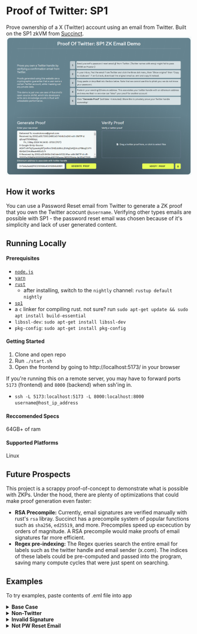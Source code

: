 # Proof of Twitter: SP1

Prove ownership of a X (Twitter) account using an email from Twitter. Built on the SP1 zkVM from [Succinct](https://succinct.xyz/).
![alt text](screenshot.png)

## How it works

You can use a Password Reset email from Twitter to generate a ZK proof that you own the Twitter acocunt `@username`. Verifying other types emails are possible with SP1 - the password reset email was chosen because of it's simplicity and lack of user generated content.

## Running Locally
#### Prerequisites

- [`node.js`](https://nodejs.org/en)
- [`yarn`](https://yarnpkg.com/getting-started/install)
- [`rust`](https://www.rust-lang.org/)
   -    after installing, switch to the `nightly` channel: `rustup default nightly`
- [`sp1`](https://succinctlabs.github.io/sp1/getting-started/install.html)
- a `c` linker for compiling rust. not sure? run `sudo apt-get update && sudo apt install build-essential`
- `libssl-dev`: `sudo apt-get install libssl-dev`
- `pkg-config`: `sudo apt-get install pkg-config`

#### Getting Started
1. Clone and open repo
2. Run `./start.sh`
3. Open the frontend by going to http://localhost:5173/ in your browser
   
If you're running this on a remote server, you may have to forward ports `5173` (frontend) and `8000` (backend) when ssh'ing in.
- `ssh -L 5173:localhost:5173 -L 8000:localhost:8000 username@host_ip_address`

#### Reccomended Specs

64GB+ of ram

#### Supported Platforms

Linux

## Future Prospects

This project is a scrappy proof-of-concept to demonstrate what is possible with ZKPs. Under the hood, there are plenty of optimizations that could make proof generation even faster:

- **RSA Precompile:** Currently, email signatures are verified manually with rust's `rsa` libray. Succinct has a precompile system of popular functions such as `sha256`, `ed25519`, and more. Precompiles speed up excecution by orders of magnitude. A RSA precompile would make proofs of email signatures far more efficient.
- **Regex pre-indexing:** The Regex queries search the entire email for labels such as the twitter handle and email sender (x.com). The indices of these labels could be pre-computed and passed into the program, saving many compute cycles that were just spent on searching.


## Examples

To try examples, paste contents of .eml file into app
<details>
<summary><strong>Base Case</strong></summary>

- A valid password reset email from Twitter
- <strong>Result:</strong> Generates valid proof that passes verification
- [Base Case.eml](https://github.com/xavierdmello/proof-of-twitter-sp1/blob/main/examples/Base%20Case.eml)
</details>

<details>
<summary><strong>Non-Twitter</strong></summary>

- A valid email not from Twitter 
- Fails at email sender check inside zkproof
- <strong>Result:</strong> Generates proof that fails verification
- [Non Twitter.eml](https://github.com/xavierdmello/proof-of-twitter-sp1/blob/main/examples/Non%20Twitter.eml)
</details>

<details>
<summary><strong>Invalid Signature</strong></summary>

- Same email as Base Case except first character of signature is changed from D to E
- Fails while verifying RSA signature inside zkproof  
- <strong>Result:</strong> Generates proof that fails verification
- [Invalid Signature.eml](https://github.com/xavierdmello/proof-of-twitter-sp1/blob/main/examples/Invalid%20Signature.eml)
</details>

<details>
<summary><strong>Not PW Reset Email</strong></summary>

- A valid email from twitter that's not about password resetting
- Fails at email type check inside zkproof
- <strong>Result:</strong> Generates proof that fails verification
- [Not PW Reset Email.eml](https://github.com/xavierdmello/proof-of-twitter-sp1/blob/main/examples/Not%20PW%20Reset%20Email.eml)
</details>
